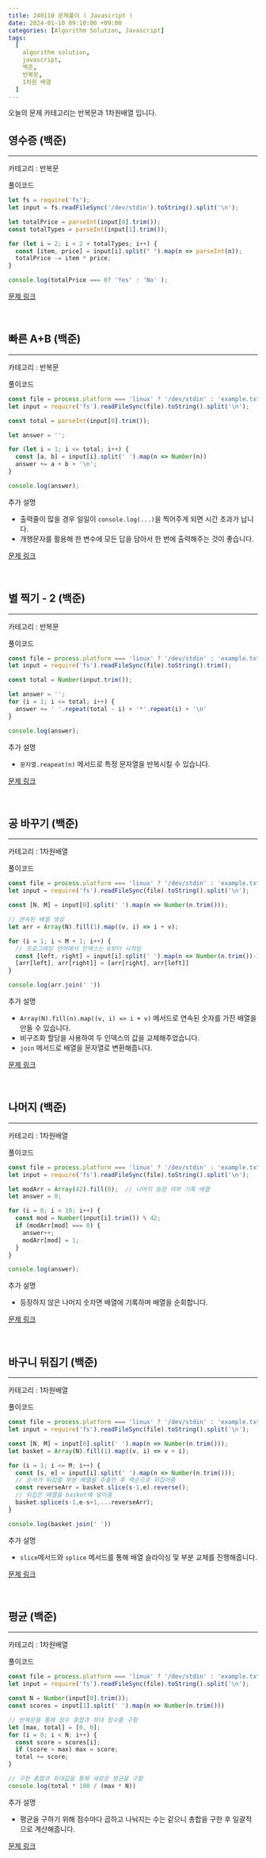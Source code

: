 ```yaml
---
title: 240110 문제풀이 ( Javascript )
date: 2024-01-10 09:10:00 +09:00
categories: [Algorithm Solution, Javascript]
tags:
  [
    algorithm solution,
    javascript,
    백준,
    반복문,
    1차원 배열
  ]
---
```


오늘의 문제 카테고리는 반복문과 1차원배열 입니다.

## 영수증 (백준)

<hr>

카테고리 : 반복문

풀이코드
```js
let fs = require('fs');
let input = fs.readFileSync('/dev/stdin').toString().split('\n');

let totalPrice = parseInt(input[0].trim());
const totalTypes = parseInt(input[1].trim());

for (let i = 2; i < 2 + totalTypes; i++) {
  const [item, price] = input[i].split(" ").map(n => parseInt(n));
  totalPrice -= item * price;
}

console.log(totalPrice === 0? 'Yes' : 'No' );
```

[문제 링크](https://www.acmicpc.net/problem/25304) 

<br>

## 빠른 A+B (백준)

<hr>

카테고리 : 반복문

풀이코드
```js
const file = process.platform === 'linux' ? '/dev/stdin' : 'example.txt';
let input = require('fs').readFileSync(file).toString().split('\n');

const total = parseInt(input[0].trim());

let answer = '';

for (let i = 1; i <= total; i++) {
  const [a, b] = input[i].split(' ').map(n => Number(n))
  answer += a + b + '\n';
}

console.log(answer);

```

추가 설명
- 출력줄이 많을 경우 일일이 `console.log(...)`을 찍어주게 되면 시간 초과가 납니다.  
- 개행문자를 활용해 한 변수에 모든 답을 담아서 한 번에 출력해주는 것이 좋습니다.

[문제 링크](https://www.acmicpc.net/problem/15552) 

<br>

## 별 찍기 - 2 (백준)

<hr>

카테고리 : 반복문

풀이코드
```js
const file = process.platform === 'linux' ? '/dev/stdin' : 'example.txt';
let input = require('fs').readFileSync(file).toString().trim();

const total = Number(input.trim());

let answer = '';
for (i = 1; i <= total; i++) {
  answer += ' '.repeat(total - i) + '*'.repeat(i) + '\n'
}

console.log(answer);

```

추가 설명
- `문자열.reapeat(n)` 메서드로 특정 문자열을 반복시킬 수 있습니다.

[문제 링크](https://www.acmicpc.net/problem/2439) 

<br>

## 공 바꾸기 (백준)

<hr>

카테고리 : 1차원배열

풀이코드
```js
const file = process.platform === 'linux' ? '/dev/stdin' : 'example.txt';
let input = require('fs').readFileSync(file).toString().split('\n');

const [N, M] = input[0].split(' ').map(n => Number(n.trim()));

// 연속된 배열 생성
let arr = Array(N).fill(1).map((v, i) => i + v);

for (i = 1; i < M + 1; i++) {
  // 프로그래밍 언어에서 인덱스는 0부터 시작임
  const [left, right] = input[i].split(' ').map(n => Number(n.trim())-1);
  [arr[left], arr[right]] = [arr[right], arr[left]]
}

console.log(arr.join(' '))
```

추가 설명
- `Array(N).fill(n).map((v, i) => i + v)` 메서드로 연속된 숫자를 가진 배열을 만들 수 있습니다.
- 비구조화 할당을 사용하여 두 인덱스의 값을 교체해주었습니다.
- `join` 메서드로 배열을 문자열로 변환해줍니다.


[문제 링크](https://www.acmicpc.net/problem/10813) 

<br>

## 나머지 (백준)

<hr>

카테고리 : 1차원배열

풀이코드
```js
const file = process.platform === 'linux' ? '/dev/stdin' : 'example.txt';
let input = require('fs').readFileSync(file).toString().split('\n');

let modArr = Array(42).fill(0);  // 나머지 등장 여부 기록 배열
let answer = 0;

for (i = 0; i < 10; i++) {
  const mod = Number(input[i].trim()) % 42;
  if (modArr[mod] === 0) {
    answer++;
    modArr[mod] = 1;
  }
}

console.log(answer);
```

추가 설명
- 등장하지 않은 나머지 숫자면 배열에 기록하며 배열을 순회합니다.

[문제 링크](https://www.acmicpc.net/problem/3052) 

<br>

## 바구니 뒤집기 (백준)

<hr>

카테고리 : 1차원배열

풀이코드
```js
const file = process.platform === 'linux' ? '/dev/stdin' : 'example.txt';
let input = require('fs').readFileSync(file).toString().split('\n');

const [N, M] = input[0].split(' ').map(n => Number(n.trim()));
let basket = Array(N).fill(1).map((v, i) => v + i);

for (i = 1; i <= M; i++) {
  const [s, e] = input[i].split(' ').map(n => Number(n.trim()));
  // 순서가 뒤집힐 부분 배열을 추출한 후 역순으로 뒤집어줌
  const reverseArr = basket.slice(s-1,e).reverse();
  // 뒤집은 배열을 basket에 넣어줌
  basket.splice(s-1,e-s+1,...reverseArr);
}

console.log(basket.join(' '))
```

추가 설명
- `slice`메서드와 `splice` 메서드를 통해 배열 슬라이싱 및 부분 교체를 진행해줍니다.

[문제 링크](https://www.acmicpc.net/problem/10811) 

<br>

## 평균 (백준)

<hr>

카테고리 : 1차원배열

풀이코드
```js
const file = process.platform === 'linux' ? '/dev/stdin' : 'example.txt';
let input = require('fs').readFileSync(file).toString().split('\n');

const N = Number(input[0].trim());
const scores = input[1].split(' ').map(n => Number(n.trim()))

// 반복문을 통해 점수 총합과 최대 점수를 구함
let [max, total] = [0, 0];
for (i = 0; i < N; i++) {
  const score = scores[i];
  if (score > max) max = score;
  total += score;
}

// 구한 총합과 최대값을 통해 새로운 평균을 구함
console.log(total * 100 / (max * N))
```

추가 설명
- 평균을 구하기 위해 점수마다 곱하고 나눠지는 수는 같으니 총합을 구한 후 일괄적으로 계산해줍니다.

[문제 링크](https://www.acmicpc.net/problem/1546) 
